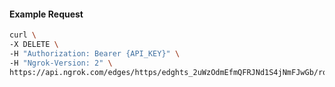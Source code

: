 <!-- Code generated for API Clients. DO NOT EDIT. -->

#### Example Request

```bash
curl \
-X DELETE \
-H "Authorization: Bearer {API_KEY}" \
-H "Ngrok-Version: 2" \
https://api.ngrok.com/edges/https/edghts_2uWzOdmEfmQFRJNd1S4jNmFJwGb/routes/edghtsrt_2uWzOk199TKRHNXh087PQr9MA5H/ip_restriction
```
